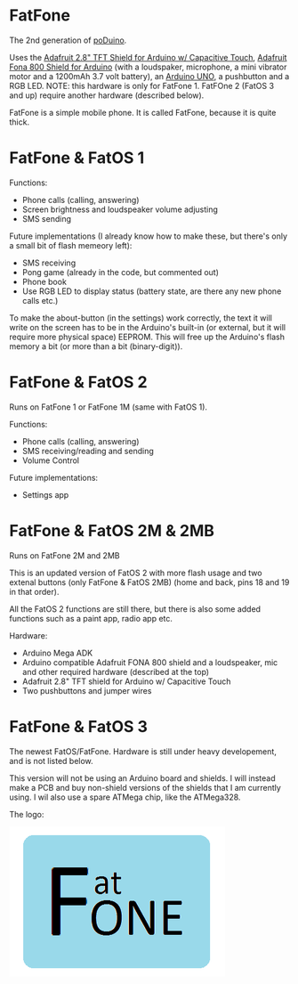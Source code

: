 # FatFone
The 2nd generation of [poDuino](https://github.com/Nanohenry10-9/poDuino).

Uses the [Adafruit 2.8" TFT Shield for Arduino w/ Capacitive Touch](https://www.adafruit.com/product/1947), [Adafruit Fona 800 Shield for Arduino](https://www.adafruit.com/product/2468) (with a loudspaker, microphone, a mini vibrator motor and a 1200mAh 3.7 volt battery), an [Arduino UNO](https://www.arduino.cc/en/Main/ArduinoBoardUno), a pushbutton and a RGB LED. NOTE: this hardware is only for FatFone 1. FatFOne 2 (FatOS 3 and up) require another hardware (described below).

FatFone is a simple mobile phone. It is called FatFone, because it is quite thick.



# FatFone & FatOS 1

Functions:
- Phone calls (calling, answering)
- Screen brightness and loudspeaker volume adjusting
- SMS sending

Future implementations (I already know how to make these, but there's only a small bit of flash memeory left):
- SMS receiving
- Pong game (already in the code, but commented out)
- Phone book
- Use RGB LED to display status (battery state, are there any new phone calls etc.)

To make the about-button (in the settings) work correctly, the text it will write on the screen has to be in the Arduino's built-in (or external, but it will require more physical space) EEPROM. This will free up the Arduino's flash memory a bit (or more than a bit (binary-digit)).


# FatFone & FatOS 2

Runs on FatFone 1 or FatFone 1M (same with FatOS 1). 

Functions:
- Phone calls (calling, answering)
- SMS receiving/reading and sending
- Volume Control

Future implementations:
- Settings app

# FatFone & FatOS 2M & 2MB

Runs on FatFone 2M and 2MB

This is an updated version of FatOS 2 with more flash usage and two extenal buttons (only FatFone & FatOS 2MB) (home and back, pins 18 and 19 in that order).

All the FatOS 2 functions are still there, but there is also some added functions such as a paint app, radio app etc.

Hardware:
- Arduino Mega ADK
- Arduino compatible Adafruit FONA 800 shield and a loudspeaker, mic and other required hardware (described at the top)
- Adafruit 2.8" TFT shield for Arduino w/ Capacitive Touch
- Two pushbuttons and jumper wires


# FatFone & FatOS 3

The newest FatOS/FatFone. Hardware is still under heavy developement, and is not listed below.

This version will not be using an Arduino board and shields. I will instead make a PCB and buy non-shield versions of the shields that I am currently using. I wil also use a spare ATMega chip, like the ATMega328.


The logo:

![FatFone logo](FatFoneLogo.png)